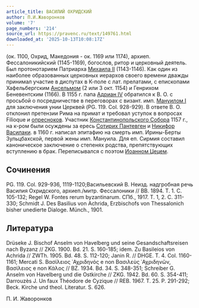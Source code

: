 ```yaml
---
article_title: ВАСИЛИЙ ОХРИДСКИЙ
author: П.И.Жаворонков
volume: '7'
page_numbers: '214'
source_url: https://pravenc.ru/text/149761.html
downloaded_at: '2025-10-13T10:08:17Z'
---
```


(ок. 1100, Охрид, Македония - ок. 1169 или 1174), архиеп. Фессалоникийский (1145-1169), богослов, ритор и церковный деятель. Был протонотарием Патриарха [Михаила II](<https://pravenc.ru/text/Михаила II.html>) (1143-1146). Как один из наиболее образованных церковных иерархов своего времени дважды принимал участие в диспутах в К-поле с лат. прелатами, с епископами Хафельбергским [Ансельмом](https://pravenc.ru/text/Ансельмом.html) (2 или 3 окт. 1154) и Генрихом Беневентским (1166). В 1155 г. папа [Адриан IV](<https://pravenc.ru/text/Адриан IV.html>) обратился к В. О. с просьбой о посредничестве в переговорах с визант. имп. [Мануилом I](<https://pravenc.ru/text/Мануил I.html>) для заключения унии Церквей (PG. 119. Col. 928-929). В ответе В. О. отклонил претензии Рима на примат и требовал уступок в вопросах Filioque и [опресноков](https://pravenc.ru/text/опресноков.html). Участник [Константинопольского Собора](<https://pravenc.ru/text/Константинопольского Собора.html>) 1157 г., на к-ром были осуждены за ересь [Сотирих Пантевген](<https://pravenc.ru/text/Сотирих Пантевген.html>) и [Никифор Василаки](<https://pravenc.ru/text/Никифор Василаки.html>). в 1160 г. написал эпитафию на смерть имп. Ирины-Берты Зульцбахской, первой жены имп. Мануила. Для еп. Сирмия составил каноническое заключение о степенях родства, препятствующих вступлению в брак. Переписывался с поэтом [Иоанном Цецем](<https://pravenc.ru/text/Иоанном Цецем.html>).

## Сочинения

PG. 119. Col. 929-936, 1119-1120;Васильевский В. Неизд. надгробная речь Василия Охридского, архиеп./митр. Фессалоники // ВВ. 1894. Т. 1. С. 105-132; Regel W. Fontes rerum byzantinarum. СПб., 1917. Т. 1, 2. С. 311-330; Schmidt J. Des Basilius von Achrida, Erzbischofs von Thessalonich bisher unedierte Dialoge. Münch., 1901.

## Литература

Drüseke J. Bischof Anselm von Havelberg und seine Gesandschaftsreisen nach Byzanz // ZKG. 1900. Bd. 21. S. 160-185; idem. Zu Basileios von Achrida // ZWTh. 1905. Bd. 48. S. 112-120; Janin R. // DHGE. T. 4. Col. 1160-1161; Mercati S. Βασίλειος ᾿Αχριδηνός e non Βασιλεὺς ᾿Αχριδηνῶν, Βασίλειος e non Κάλος // BZ. 1934. Bd. 34. S. 348-351; Schreiber G. Anselm von Havelberg und die Ostkirche // ZKG. 1942. Bd. 60. S. 354-411; Darrouzès J. Un faux Théodore de Cyzique // REB. 1967. T. 25. P. 291-292; Beck. Kirche und theol. Literatur. S. 626.

П. И. Жаворонков
